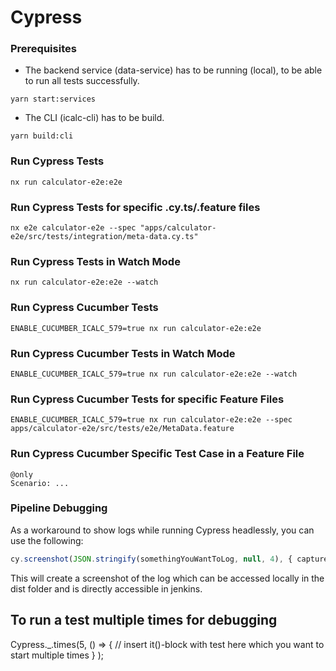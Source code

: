 # Cypress

### Prerequisites

- The backend service (data-service) has to be running (local), to be able to run all tests successfully.

```shell
yarn start:services
```

- The CLI (icalc-cli) has to be build.

```shell
yarn build:cli
```

### Run Cypress Tests

```shell
nx run calculator-e2e:e2e
```

### Run Cypress Tests for specific .cy.ts/.feature files

```shell
nx e2e calculator-e2e --spec "apps/calculator-e2e/src/tests/integration/meta-data.cy.ts"
```

### Run Cypress Tests in Watch Mode

```shell
nx run calculator-e2e:e2e --watch
```

### Run Cypress Cucumber Tests

```shell
ENABLE_CUCUMBER_ICALC_579=true nx run calculator-e2e:e2e
```

### Run Cypress Cucumber Tests in Watch Mode

```shell
ENABLE_CUCUMBER_ICALC_579=true nx run calculator-e2e:e2e --watch
```

### Run Cypress Cucumber Tests for specific Feature Files

```shell
ENABLE_CUCUMBER_ICALC_579=true nx run calculator-e2e:e2e --spec apps/calculator-e2e/src/tests/e2e/MetaData.feature
```

### Run Cypress Cucumber Specific Test Case in a Feature File

```shell
@only
Scenario: ...
```

### Pipeline Debugging

As a workaround to show logs while running Cypress headlessly, you can use the following:

```typescript
cy.screenshot(JSON.stringify(somethingYouWantToLog, null, 4), { capture: 'runner' });
```

This will create a screenshot of the log which can be accessed locally in the dist folder and is directly accessible in jenkins.

## To run a test multiple times for debugging

Cypress.\_.times(5, () => {
// insert it()-block with test here which you want to start multiple times
} );
